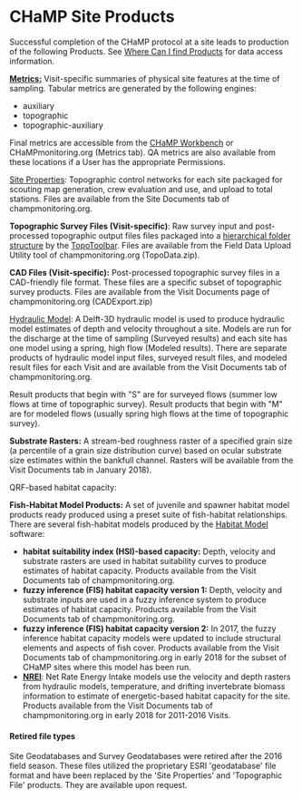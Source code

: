 # CHaMP Site Products

Successful completion of the CHaMP protocol at a site leads to production of the following Products.  See [Where Can I find Products](CM_ProductLocations.md) for data access information. 

**[Metrics:](https://github.com/SouthForkResearch/CHaMP_Metrics/wiki)**  Visit-specific summaries of physical site features at the time of sampling.  Tabular metrics are generated by the following engines:

* auxiliary
* topographic
* topographic-auxiliary   

Final metrics are accessible from the [CHaMP Workbench](workbench.northarrowresearch.org) or CHaMPmonitoring.org (Metrics tab). QA metrics are also available from these locations if a User has the appropriate Permissions.  

[Site Properties]([https://riverscapes.github.io/CHaMPAutomation/engines/SiteProps.html](https://www.google.com/url?q=https%3A%2F%2Friverscapes.github.io%2FCHaMPAutomation%2Fengines%2FSiteProps.html&sa=D&sntz=1&usg=AFQjCNE9b4jDBhEyhPn2Ym4g_CsFqOjHbg)):  Topographic control networks for each site packaged for scouting map generation, crew evaluation and use, and upload to total stations. Files are available from the Site Documents tab of champmonitoring.org.  

**Topographic Survey Files (Visit-specific)**: Raw survey input and post-processed topographic output files files packaged into a [hierarchical folder structure](http://champtools.northarrowresearch.com/9_technical_reference/project/) by the [TopoToolbar](champtools.northarrowresearch.com). Files are available from the Field Data Upload Utility tool of champmonitoring.org (TopoData.zip).  

**CAD Files (Visit-specific):**  Post-processed topographic survey files in a CAD-friendly file format. These files are a specific subset of topographic survey products. Files are available from the Visit Documents page of champmonitoring.org (CADExport.zip)  

[Hydraulic Model](https://github.com/SouthForkResearch/Hydraulic-Modeling/wiki): A Delft-3D hydraulic model is used to produce hydraulic model estimates of depth and velocity throughout a site.  Models are run for the discharge at the time of sampling (Surveyed results) and each site has one model using a spring, high flow (Modeled results).   There are separate products of hydraulic model input files, surveyed result files, and modeled result files for each Visit and are available from the Visit Documents tab of champmonitoring.org.   

Result products that begin with "S" are for surveyed flows (summer low flows at time of topographic survey).  Result products that begin with "M" are for modeled flows (usually spring high flows at the time of topographic survey).  

**Substrate Rasters:** A stream-bed roughness raster of a specified grain size (a percentile of a grain size distribution curve) based on ocular substrate size estimates within the bankfull channel.  Rasters will be available from the Visit Documents tab in January 2018).  

QRF-based habitat capacity: 

**Fish-Habitat Model Products:** A set of juvenile and spawner habitat model products ready produced using a preset suite of fish-habitat relationships.  There are several fish-habitat models produced by the [Habitat Model](habitat.northarrowresearch.com) software: 

* **habitat suitability index (HSI)-based capacity:** Depth, velocity and substrate rasters are used in habitat suitability curves to produce estimates of habitat capacity. Products available from the Visit Documents tab of champmonitoring.org.  
* **fuzzy inference (FIS) habitat capacity version 1:** Depth, velocity and substrate inputs are used in a fuzzy inference system to produce estimates of habitat capacity.  Products available from the Visit Documents tab of champmonitoring.org.  
* **fuzzy inference (FIS) habitat capacity version 2:** In 2017, the fuzzy inference habitat capacity models were updated to include structural elements and aspects of fish cover.  Products available from the Visit Documents tab of champmonitoring.org in early 2018 for the subset of CHaMP sites where this model has been run.  
* [**NREI**](http://isemp.org/projects/nrei/): Net Rate Energy Intake models use the velocity and depth rasters from hydraulic models, temperature, and drifting invertebrate biomass information to estimate of energetic-based habitat capacity for the site.  Products available from the Visit Documents tab of champmonitoring.org in early 2018 for 2011-2016 Visits.  

#### Retired file types

Site Geodatabases and Survey Geodatabases were retired after the 2016 field season.  These files utilized the proprietary ESRI 'geodatabase' file format and have been replaced by the 'Site Properties' and 'Topographic File' products. They are available upon request. 

